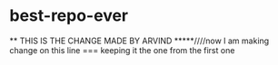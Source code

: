 # best-repo-ever

 
** THIS IS THE CHANGE MADE BY ARVIND *****////now I am making change on this line === keeping it the one from the first one
 
